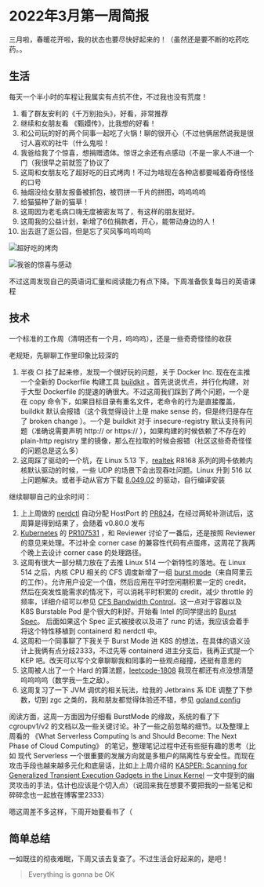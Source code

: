 # 2022年3月第一周简报

三月啦，春暖花开啦，我的状态也要尽快好起来的！（虽然还是要不断的吃药吃药。。

## 生活

每天一个半小时的车程让我属实有点抗不住，不过我也没有荒度！

1. 看了群友安利的《千万别抬头》，好看，非常推荐
2. 继续和女朋友看 《甄嬛传》，比我想的好看！
3. 和公司玩的好的两个同事一起吃了火锅！聊的很开心（不过他俩居然说我是很讨人喜欢的社牛（什么鬼啦！
4. 我爸给我了个惊喜，想捐赠遗体。惊讶之余还有点感动（不是一家人不进一个门（我很早之前就签了协议了
5. 这周和女朋友吃了超好吃的日式烤肉！不过为啥现在各种店都要喊着奇奇怪怪的口号
6. 抽烟没给女朋友报备被抓包，被罚拼一千片的拼图，呜呜呜呜
7. 给猫猫种了新的猫草！
8. 这周因为老毛病口嗨无度被密友骂了，有这样的朋友挺好。
9. 这周我的公益计划，新增了6位捐款者，开心，能带动身边的人！
10. 出去逛了逛公园，但是忘了买风筝呜呜呜呜

![超好吃的烤肉](https://user-images.githubusercontent.com/7054676/156920732-a08ed3d5-5733-47d9-87d1-e3a8845320db.png)

![我爸的惊喜与感动](https://user-images.githubusercontent.com/7054676/156920760-ce10933b-d420-4959-8137-619abdb65162.png)

不过这周发现自己的英语词汇量和阅读能力有点下降。下周准备恢复每日的英语课程

## 技术

一个标准的工作周（清明还有一个月，呜呜呜），还是一些奇奇怪怪的收获

老规矩，先聊聊工作里印象比较深的

1. 半夜 CI 挂了起来修，发现一个很好玩的问题，关于 Docker Inc. 现在在主推一个全新的 Dockerfile 构建工具 [buildkit](https://github.com/moby/buildkit) 。首先说说优点，并行化构建，对于大型 Dockerfile 的提速的确很大。不过这周我们踩到了两个问题，一个是在 copy 命令下，如果目标目录有重名文件，老命令的行为是直接覆盖，buildkit 默认会报错（这个我觉得设计上是 make sense 的，但是终归是存在了 broken change ）。一个是 buildkit 对于 insecure-registry 默认支持有问题（准确说需要声明 http:// or https:// ），如果构建的时候依赖了不存在的 plain-http registry 里的镜像，那么在拉取的时候会报错（社区这些奇奇怪怪的问题总是这么多）
2. 这周踩了驱动的一个坑，在 Linux 5.13 下，[realtek](https://www.realtek.com/) R8168 系列的网卡依赖内核默认驱动的时候，一些 UDP 的场景下会出现吞吐问题。Linux 升到 516 以上问题解决。或者手动从官方下载 [8.049.02](https://www.realtek.com/en/directly-download?downloadid=df4b906c6e32848ec97b3332972e9b76) 的驱动，自行编译安装

继续聊聊自己的业余时间：

1. 上上周做的 [nerdctl](https://github.com/containerd/nerdctl) 自动分配 HostPort 的 [PR824](https://github.com/containerd/nerdctl/pull/824)，在经过两轮补测试后，这周算是得到结果了，会随着 v0.80.0 发布
2. [Kubernetes](https://github.com/kubernetes/kubernetes) 的 [PR107531](https://github.com/kubernetes/kubernetes/pull/107531) ，和 Reviewer 讨论了一番后，还是按照 Reviewer 的意见来处理。不过补全 corner case 的兼容性代码有点蛋疼，这周花了我两个晚上去设计 corner case 的处理路径。
3. 这周有很大一部分精力放在了去推 Linux 514 一个新特性的落地。在 Linux 514 之后，内核 CPU 相关的 CFS 调度新增了一组 [burst mode](https://lore.kernel.org/lkml/5371BD36-55AE-4F71-B9D7-B86DC32E3D2B@linux.alibaba.com/)（来自阿里云的工作）。允许用户设定一个值，然后应用在平时空闲期积累一定的 credit，然后在突发性能需求的情况下，可以消耗平时积累的 credit，减少 throttle 的频率，详细介绍可以参见 [CFS Bandwidth Control](https://www.kernel.org/doc/html/latest/scheduler/sched-bwc.html)。这一点对于容器以及 K8S Burstable Pod 是个很大的利好。开始看 Intel 的同学提出的 [Burst Spec](https://github.com/opencontainers/runtime-spec/pull/1120)。 后面如果这个 Spec 正式被接收以及进了 runc 的话，我应该会着手将这个特性移植到 containerd 和 nerdctl 中。
4. 这周和一个同事聊了下我关于 Burst Mode 进 K8S 的想法，在具体的语义设计上我俩有点分歧2333，不过先等 containerd 进主分支后，我再正式提一个 KEP 吧。改天可以写个文章聊聊我和同事的一些观点碰撞，还挺有意思的
5. 这周被人出了一个 Hard 的算法题，[leetcode-1808](https://leetcode.com/problems/maximize-number-of-nice-divisors/) 我现在都还有点没想清楚呜呜呜呜（数学我一生之敌）。
6. 这周复习了一下 JVM 调优的相关玩法，给我的 Jetbrains 系 IDE 调整了下参数，切到 zgc 之类的，我和朋友都觉得体验还不错，参见 [goland config](https://gist.github.com/Zheaoli/56ce1aa44cbde45db9625fe842b12b05)

阅读方面，这周一方面因为仔细看 BurstMode 的缘故，系统的看了下 cgroupv1/v2 的文档以及一些关键讨论。补了一些之前忽略的细节。以及整理上周看的 《What Serverless Computing Is and Should Become: The Next Phase of Cloud Computing》 的笔记，整理笔记过程中还有些挺有趣的思考（比如 现代 Serverless 一个很重要的发展方向就是多租户的隔离性与安全性。而现在攻击手段也越来越多元化和底层话，比如上上周介绍的 [KASPER: Scanning for Generalized Transient Execution Gadgets in the Linux Kernel](https://download.vusec.net/papers/kasper_ndss22.pdf) 一文中提到的幽灵攻击的手法，估计也应该是个切入点）（说回来我在想要不要把我的一些笔记和碎碎念也一起放在博客里2333）

嗯这周差不多这样，下周开始要看书了（

## 简单总结

一如既往的彻夜难眠，下周又该去复查了。不过生活会好起来的，是吧！

> Everything is gonna be OK
